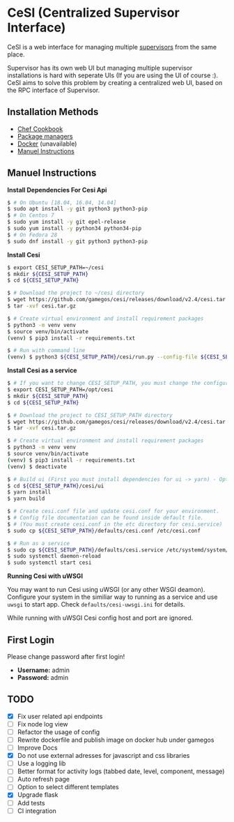 # CeSI (Centralized Supervisor Interface)

CeSI is a web interface for managing multiple [supervisors][1] from the same
place.

Supervisor has its own web UI but managing multiple supervisor installations is
hard with seperate UIs (If you are using the UI of course :). CeSI aims to solve
this problem by creating a centralized web UI, based on the RPC interface of
Supervisor.

## Installation Methods

- [Chef Cookbook][2]
- [Package managers][3]
- [Docker][4] (unavailable)
- [Manuel Instructions](#manuel-instructions)

## Manuel Instructions

**Install Dependencies For Cesi Api**

```bash
$ # On Ubuntu [18.04, 16.04, 14.04]
$ sudo apt install -y git python3 python3-pip
$ # On Centos 7
$ sudo yum install -y git epel-release
$ sudo yum install -y python34 python34-pip
$ # On Fedora 28
$ sudo dnf install -y git python3 python3-pip
```

**Install Cesi**

```bash
$ export CESI_SETUP_PATH=~/cesi
$ mkdir ${CESI_SETUP_PATH}
$ cd ${CESI_SETUP_PATH}

$ # Download the project to ~/cesi directory
$ wget https://github.com/gamegos/cesi/releases/download/v2.4/cesi.tar.gz -O cesi.tar.gz
$ tar -xvf cesi.tar.gz

$ # Create virtual environment and install requirement packages
$ python3 -m venv venv
$ source venv/bin/activate
(venv) $ pip3 install -r requirements.txt

$ # Run with command line
(venv) $ python3 ${CESI_SETUP_PATH}/cesi/run.py --config-file ${CESI_SETUP_PATH}/defaults/cesi.conf
```

**Install Cesi as a service**

```bash
$ # If you want to change CESI_SETUP_PATH, you must change the configurations in the cesi.service file.
$ export CESI_SETUP_PATH=/opt/cesi
$ mkdir ${CESI_SETUP_PATH}
$ cd ${CESI_SETUP_PATH}

$ # Download the project to CESI_SETUP_PATH directory
$ wget https://github.com/gamegos/cesi/releases/download/v2.4/cesi.tar.gz -O cesi.tar.gz
$ tar -xvf cesi.tar.gz

$ # Create virtual environment and install requirement packages
$ python3 -m venv venv
$ source venv/bin/activate
(venv) $ pip3 install -r requirements.txt
(venv) $ deactivate

$ # Build ui (First you must install dependencies for ui -> yarn) - Optional
$ cd ${CESI_SETUP_PATH}/cesi/ui
$ yarn install
$ yarn build

$ # Create cesi.conf file and update cesi.conf for your environment.
$ # Config file documentation can be found inside default file.
$ # (You must create cesi.conf in the etc directory for cesi.service)
$ sudo cp ${CESI_SETUP_PATH}/defaults/cesi.conf /etc/cesi.conf

$ # Run as a service
$ sudo cp ${CESI_SETUP_PATH}/defaults/cesi.service /etc/systemd/system/cesi.service
$ sudo systemctl daemon-reload
$ sudo systemctl start cesi
```

**Running Cesi with uWSGI**

You may want to run Cesi using uWSGI (or any other WSGI deamon). Configure your system in the similiar way to running as a service and use `uwsgi` to start app. Check `defaults/cesi-uwsgi.ini` for details.

While running with uWSGI Cesi config host and port are ignored.

## First Login

Please change password after first login!

- **Username:** admin
- **Password:** admin

## TODO

- [x] Fix user related api endpoints
- [ ] Fix node log view
- [ ] Refactor the usage of config
- [ ] Rewrite dockerfile and publish image on docker hub under gamegos
- [ ] Improve Docs
- [x] Do not use external adresses for javascript and css libraries
- [ ] Use a logging lib
- [ ] Better format for activity logs (tabbed date, level, component, message)
- [ ] Auto refresh page
- [ ] Option to select different templates
- [x] Upgrade flask
- [ ] Add tests
- [ ] CI integration

[1]: http://supervisord.org/
[2]: https://github.com/gamegos/cesi-cookbook/
[3]: https://github.com/gamegos/cesi-packaging/
[4]: https://hub.docker.com/r/gamegos/cesi/
